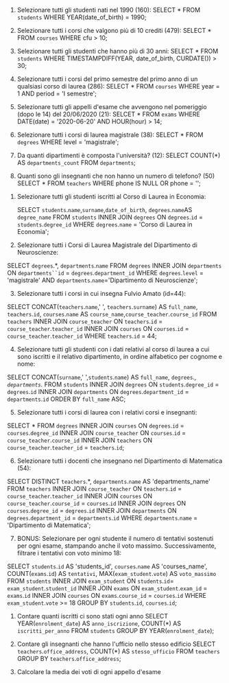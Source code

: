 1. Selezionare tutti gli studenti nati nel 1990 (160):
    SELECT * FROM ` students ` WHERE YEAR(date_of_birth) = 1990;

2. Selezionare tutti i corsi che valgono più di 10 crediti (479):
    SELECT * FROM `courses` WHERE cfu > 10;

3. Selezionare tutti gli studenti che hanno più di 30 anni:
    SELECT * FROM `students` WHERE TIMESTAMPDIFF(YEAR, date_of_birth, CURDATE()) > 30;

4. Selezionare tutti i corsi del primo semestre del primo anno di un qualsiasi corso di
laurea (286):
    SELECT * FROM `courses` WHERE year = 1 AND period = 'I semestre';

5. Selezionare tutti gli appelli d'esame che avvengono nel pomeriggio (dopo le 14) del
20/06/2020 (21):
    SELCET * FROM `exams`  WHERE DATE(date) = '2020-06-20' AND HOUR(hour) > 14;

6. Selezionare tutti i corsi di laurea magistrale (38):
    SELECT * FROM `degrees` WHERE level = 'magistrale';

7. Da quanti dipartimenti è composta l'università? (12):
    SELECT COUNT(*) AS `departments_count` FROM `departments`;

8. Quanti sono gli insegnanti che non hanno un numero di telefono? (50)
    SELECT * FROM `teachers` WHERE phone IS NULL OR phone = '';



<!-- join -->

1. Selezionare tutti gli studenti iscritti al Corso di Laurea in Economia:

    SELECT `students`.`name`,`surname`,`date_of_birth`, `degrees`.`name`AS `degree_name` FROM `students` INNER JOIN `degrees` ON `degrees`.`id` = `students`.`degree_id` WHERE `degrees`.`name` = 'Corso di Laurea in Economia';

2. Selezionare tutti i Corsi di Laurea Magistrale del Dipartimento di
Neuroscienze:

SELECT `degrees`.*, `departments`.`name` FROM `degrees` INNER JOIN `departments` ON `departments``id` = `degrees`.`department_id` WHERE `degrees`.`level` = 'magistrale' AND `departments`.`name`='Dipartimento di Neuroscienze';

3. Selezionare tutti i corsi in cui insegna Fulvio Amato (id=44):

SELECT CONCAT(`teachers`.`name`,' ', `teachers`.`surname`) AS `full_name`, `teachers`.`id`, `courses`.`name` AS `course_name`,`course_teacher`.`course_id` FROM `teachers` INNER JOIN `course_teacher` ON `teachers`.`id` = `course_teacher`.`teacher_id` INNER JOIN `courses` ON `courses`.`id` = `course_teacher`.`teacher_id` WHERE `teachers`.`id` = 44;

4. Selezionare tutti gli studenti con i dati relativi al corso di laurea a cui
sono iscritti e il relativo dipartimento, in ordine alfabetico per cognome e
nome:

SELECT CONCAT(`surname`,' ',`students`.`name`) AS `full_name`, `degrees`.*, `departments`.* FROM `students` INNER JOIN `degrees` ON `students`.`degree_id` = `degrees`.`id` INNER JOIN `departments` ON `degrees`.`department_id` = `departments`.`id` ORDER BY `full_name` ASC;

5. Selezionare tutti i corsi di laurea con i relativi corsi e insegnanti:

SELECT * FROM `degrees` INNER JOIN `courses` ON `degrees`.`id` = `courses`.`degree_id` INNER JOIN `course_teacher` ON `courses`.`id` = `course_teacher`.`course_id` INNER JOIN `teachers` ON `course_teacher`.`teacher_id` = `teachers`.`id`;

6. Selezionare tutti i docenti che insegnano nel Dipartimento di
Matematica (54):

SELECT DISTINCT `teachers`.*, `departments`.`name` AS 'departments_name' FROM `teachers` INNER JOIN `course_teacher` ON `teachers`.`id` = `course_teacher`.`teacher_id` INNER JOIN `courses` ON `course_teacher`.`course_id` = `courses`.`id` INNER JOIN `degrees` ON `courses`.`degree_id` = `degrees`.`id` INNER JOIN `departments` ON `degrees`.`department_id` = `departments`.`id` WHERE `departments`.`name` = 'Dipartimento di Matematica';

7. BONUS: Selezionare per ogni studente il numero di tentativi sostenuti
per ogni esame, stampando anche il voto massimo. Successivamente,
filtrare i tentativi con voto minimo 18:

SELECT `students`.`id` AS 'students_id', `courses`.`name` AS 'courses_name', COUNT(`exams`.`id`) AS `tentativi`, MAX(`exam_student`.`vote`) AS `voto_massimo` FROM `students` INNER JOIN `exam_student` ON `students`.`id`= `exam_student`.`student_id` INNER JOIN `exams` ON `exam_student`.`exam_id` = `exams`.`id` INNER JOIN `courses` ON `exams`.`course_id` = `courses`.`id` WHERE `exam_student`.`vote` >= 18 GROUP BY `students`.`id`, `courses`.`id`;

<!-- group by  --> 

1. Contare quanti iscritti ci sono stati ogni anno
SELECT YEAR(`enrolment_date`) AS `anno_iscrizione`, COUNT(*) AS `iscritti_per_anno` FROM `students` GROUP BY YEAR(`enrolment_date`);

2. Contare gli insegnanti che hanno l'ufficio nello stesso edificio
SELECT `teachers`.`office_address`, COUNT(*) AS `stesso_ufficio` FROM `teachers` GROUP BY `teachers`.`office_address`;

3. Calcolare la media dei voti di ogni appello d'esame
